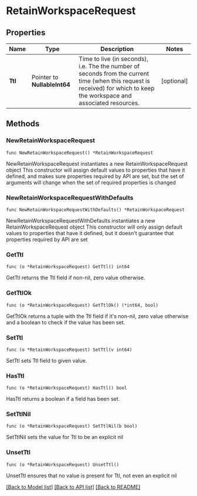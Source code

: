 <!--
Copyright (C) 2020-2022 Arm Limited or its affiliates and Contributors. All rights reserved.
SPDX-License-Identifier: Apache-2.0
-->
# RetainWorkspaceRequest

## Properties

Name | Type | Description | Notes
------------ | ------------- | ------------- | -------------
**Ttl** | Pointer to **NullableInt64** | Time to live (in seconds), i.e. The the number of seconds from the current time (when this request is received) for which to keep the workspace and associated resources. | [optional] 

## Methods

### NewRetainWorkspaceRequest

`func NewRetainWorkspaceRequest() *RetainWorkspaceRequest`

NewRetainWorkspaceRequest instantiates a new RetainWorkspaceRequest object
This constructor will assign default values to properties that have it defined,
and makes sure properties required by API are set, but the set of arguments
will change when the set of required properties is changed

### NewRetainWorkspaceRequestWithDefaults

`func NewRetainWorkspaceRequestWithDefaults() *RetainWorkspaceRequest`

NewRetainWorkspaceRequestWithDefaults instantiates a new RetainWorkspaceRequest object
This constructor will only assign default values to properties that have it defined,
but it doesn't guarantee that properties required by API are set

### GetTtl

`func (o *RetainWorkspaceRequest) GetTtl() int64`

GetTtl returns the Ttl field if non-nil, zero value otherwise.

### GetTtlOk

`func (o *RetainWorkspaceRequest) GetTtlOk() (*int64, bool)`

GetTtlOk returns a tuple with the Ttl field if it's non-nil, zero value otherwise
and a boolean to check if the value has been set.

### SetTtl

`func (o *RetainWorkspaceRequest) SetTtl(v int64)`

SetTtl sets Ttl field to given value.

### HasTtl

`func (o *RetainWorkspaceRequest) HasTtl() bool`

HasTtl returns a boolean if a field has been set.

### SetTtlNil

`func (o *RetainWorkspaceRequest) SetTtlNil(b bool)`

 SetTtlNil sets the value for Ttl to be an explicit nil

### UnsetTtl
`func (o *RetainWorkspaceRequest) UnsetTtl()`

UnsetTtl ensures that no value is present for Ttl, not even an explicit nil

[[Back to Model list]](../README.md#documentation-for-models) [[Back to API list]](../README.md#documentation-for-api-endpoints) [[Back to README]](../README.md)



